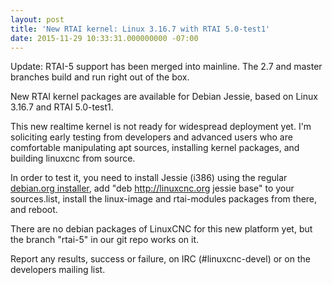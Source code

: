 ```yaml
---
layout: post
title: 'New RTAI kernel: Linux 3.16.7 with RTAI 5.0-test1'
date: 2015-11-29 10:33:31.000000000 -07:00
---
```

Update: RTAI-5 support has been merged into mainline.  The 2.7 and master
branches build and run right out of the box.

New RTAI kernel packages are available for Debian Jessie, based on Linux
3.16.7 and RTAI 5.0-test1.

This new realtime kernel is not ready for widespread deployment yet.
I'm soliciting early testing from developers and advanced users who
are comfortable manipulating apt sources, installing kernel packages,
and building linuxcnc from source.

In order to test it, you need to install
Jessie (i386) using the regular [debian.org
installer](http://cdimage.debian.org/debian-cd/8.2.0/i386/iso-cd/), add
"deb http://linuxcnc.org jessie base" to your sources.list, install the
linux-image and rtai-modules packages from there, and reboot.

There are no debian packages of LinuxCNC for this new platform yet, but
the branch "rtai-5" in our git repo works on it.

Report any results, success or failure, on IRC (#linuxcnc-devel) or on
the developers mailing list.
